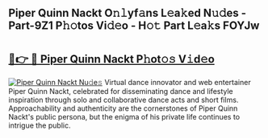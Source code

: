 ## Piper Quinn Nackt O𝚗𝚕yf𝚊ns L𝚎a𝚔ed N𝚞𝚍es - Part-9Z1 P𝚑𝚘tos Vi𝚍𝚎o - H𝚘𝚝 Part L𝚎a𝚔s FOYJw

# <h2><a href="http://kf13ct.oniu.top/?m=Piper+Quinn+Nackt">🔗👉 🔴 Piper Quinn Nackt P𝚑ot𝚘𝚜 V𝚒d𝚎o</a></h2>

[![Piper Quinn Nackt Nu𝚍e𝚜](https://i.imgur.com/0qMVB7G.gif)](http://kf13ct.oniu.top/?m=Piper+Quinn+Nackt)
Virtual dance innovator and web entertainer Piper Quinn Nackt, celebrated for disseminating dance and lifestyle inspiration through solo and collaborative dance acts and short films. Approachability and authenticity are the cornerstones of Piper Quinn Nackt's public persona, but the enigma of his private life continues to intrigue the public.  
